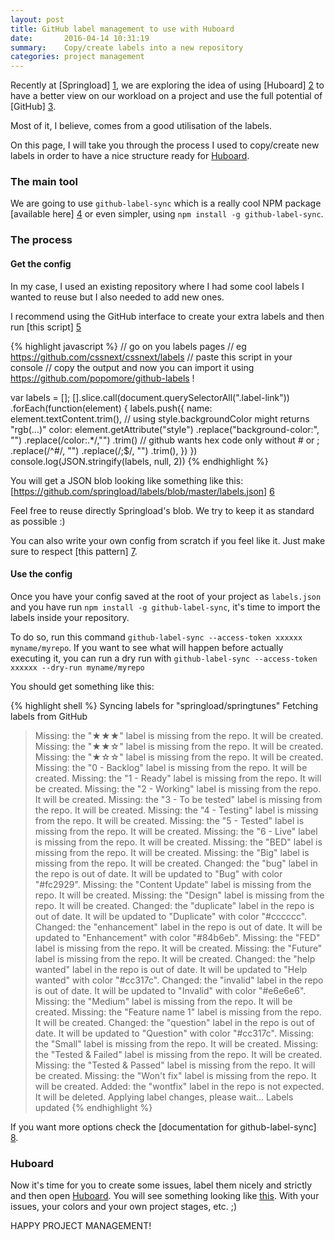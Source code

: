```yaml
---
layout: post
title: GitHub label management to use with Huboard
date:       2016-04-14 10:31:19
summary:    Copy/create labels into a new repository
categories: project management
---
```


Recently at [Springload] [1], we are exploring the idea of using [Huboard] [2] to have a better view on our workload on a project and use the full potential of [GitHub] [3].

Most of it, I believe, comes from a good utilisation of the labels.

On this page, I will take you through the process I used to copy/create new labels in order to have a nice structure ready for [Huboard][2].

### The main tool

We are going to use `github-label-sync` which is a really cool NPM package [available here] [4] or even simpler, using `npm install -g github-label-sync`.

### The process

#### Get the config

In my case, I used an existing repository where I had some cool labels I wanted to reuse but I also needed to add new ones.

I recommend using the GitHub interface to create your extra labels and then run [this script] [5]

{% highlight javascript %}
// go on you labels pages
// eg https://github.com/cssnext/cssnext/labels
// paste this script in your console
// copy the output and now you can import it using https://github.com/popomore/github-labels !

var labels = [];
[].slice.call(document.querySelectorAll(".label-link"))
.forEach(function(element) {
  labels.push({
    name: element.textContent.trim(),
    // using style.backgroundColor might returns "rgb(...)"
    color: element.getAttribute("style")
      .replace("background-color:", "")
      .replace(/color:.*/,"")
      .trim()
      // github wants hex code only without # or ;
      .replace(/^#/, "")
      .replace(/;$/, "")
      .trim(),
  })
})
console.log(JSON.stringify(labels, null, 2))
{% endhighlight %}

You will get a JSON blob looking like something like this: [https://github.com/springload/labels/blob/master/labels.json] [6]

Feel free to reuse directly Springload's blob. We try to keep it as standard as possible :)

You can also write your own config from scratch if you feel like it. Just make sure to respect [this pattern] [7].

#### Use the config

Once you have your config saved at the root of your project as `labels.json` and you have run `npm install -g github-label-sync`, it's time to import the labels inside your repository.

To do so, run this command `github-label-sync --access-token xxxxxx myname/myrepo`.
If you want to see what will happen before actually executing it, you can run a dry run with `github-label-sync --access-token xxxxxx --dry-run myname/myrepo`

You should get something like this:

{% highlight shell %}
Syncing labels for "springload/springtunes"
Fetching labels from GitHub
 > Missing: the "★★★" label is missing from the repo. It will be created.
 > Missing: the "★★☆" label is missing from the repo. It will be created.
 > Missing: the "★☆☆" label is missing from the repo. It will be created.
 > Missing: the "0 - Backlog" label is missing from the repo. It will be created.
 > Missing: the "1 - Ready" label is missing from the repo. It will be created.
 > Missing: the "2 - Working" label is missing from the repo. It will be created.
 > Missing: the "3 - To be tested" label is missing from the repo. It will be created.
 > Missing: the "4 - Testing" label is missing from the repo. It will be created.
 > Missing: the "5 - Tested" label is missing from the repo. It will be created.
 > Missing: the "6 - Live" label is missing from the repo. It will be created.
 > Missing: the "BED" label is missing from the repo. It will be created.
 > Missing: the "Big" label is missing from the repo. It will be created.
 > Changed: the "bug" label in the repo is out of date. It will be updated to "Bug" with color "#fc2929".
 > Missing: the "Content Update" label is missing from the repo. It will be created.
 > Missing: the "Design" label is missing from the repo. It will be created.
 > Changed: the "duplicate" label in the repo is out of date. It will be updated to "Duplicate" with color "#cccccc".
 > Changed: the "enhancement" label in the repo is out of date. It will be updated to "Enhancement" with color "#84b6eb".
 > Missing: the "FED" label is missing from the repo. It will be created.
 > Missing: the "Future" label is missing from the repo. It will be created.
 > Changed: the "help wanted" label in the repo is out of date. It will be updated to "Help wanted" with color "#cc317c".
 > Changed: the "invalid" label in the repo is out of date. It will be updated to "Invalid" with color "#e6e6e6".
 > Missing: the "Medium" label is missing from the repo. It will be created.
 > Missing: the "Feature name 1" label is missing from the repo. It will be created.
 > Changed: the "question" label in the repo is out of date. It will be updated to "Question" with color "#cc317c".
 > Missing: the "Small" label is missing from the repo. It will be created.
 > Missing: the "Tested & Failed" label is missing from the repo. It will be created.
 > Missing: the "Tested & Passed" label is missing from the repo. It will be created.
 > Missing: the "Won't fix" label is missing from the repo. It will be created.
 > Added: the "wontfix" label in the repo is not expected. It will be deleted.
Applying label changes, please wait…
Labels updated
{% endhighlight %}

If you want more options check the [documentation for github-label-sync] [8].

### Huboard

Now it's time for you to create some issues, label them nicely and strictly and then open [Huboard][2].
You will see something looking like [this][9].
With your issues, your colors and your own project stages, etc. ;)

HAPPY PROJECT MANAGEMENT!

  [1]: http://www.springload.co.nz
  [2]: https://www.huboard.com
  [3]: https://www.github.com
  [4]: https://www.npmjs.com/package/github-label-sync
  [5]: https://gist.github.com/MoOx/93c2853fee760f42d97f
  [6]: https://github.com/springload/labels/blob/master/labels.json
  [7]: https://github.com/Financial-Times/github-label-sync/blob/master/labels.json
  [8]: https://github.com/Financial-Times/github-label-sync#command-line-interface
  [9]: https://huboard.com/huboard/huboard


